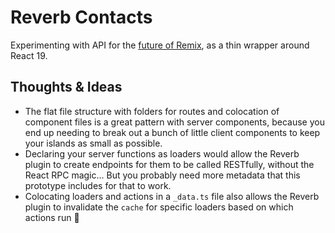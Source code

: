 # Reverb Contacts

Experimenting with API for the [future of Remix](https://remix.run/blog/incremental-path-to-react-19#rsc-changes-remix), as a thin wrapper around React 19.

## Thoughts & Ideas

-   The flat file structure with folders for routes and colocation of component files is a great pattern with server components, because you end up needing to break out a bunch of little client components to keep your islands as small as possible.
-   Declaring your server functions as loaders would allow the Reverb plugin to create endpoints for them to be called RESTfully, without the React RPC magic... But you probably need more metadata that this prototype includes for that to work.
-   Colocating loaders and actions in a `_data.ts` file also allows the Reverb plugin to invalidate the `cache` for specific loaders based on which actions run 🤔
